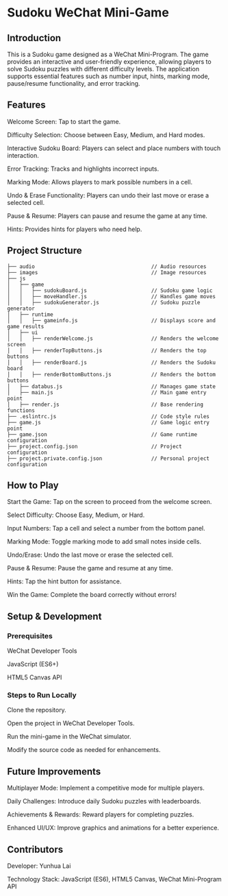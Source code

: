 # Sudoku WeChat Mini-Game
## Introduction

This is a Sudoku game designed as a WeChat Mini-Program. The game provides an interactive and user-friendly experience, allowing players to solve Sudoku puzzles with different difficulty levels. The application supports essential features such as number input, hints, marking mode, pause/resume functionality, and error tracking.

## Features

Welcome Screen: Tap to start the game.

Difficulty Selection: Choose between Easy, Medium, and Hard modes.

Interactive Sudoku Board: Players can select and place numbers with touch interaction.

Error Tracking: Tracks and highlights incorrect inputs.

Marking Mode: Allows players to mark possible numbers in a cell.

Undo & Erase Functionality: Players can undo their last move or erase a selected cell.

Pause & Resume: Players can pause and resume the game at any time.

Hints: Provides hints for players who need help.

## Project Structure
```
├── audio                                      // Audio resources
├── images                                     // Image resources
├── js
│   ├── game
│   │   ├── sudokuBoard.js                     // Sudoku game logic
│   │   ├── moveHandler.js                     // Handles game moves
│   │   ├── sudokuGenerator.js                 // Sudoku puzzle generator
│   ├── runtime
│   │   ├── gameinfo.js                        // Displays score and game results
│   ├── ui
│   │   ├── renderWelcome.js                   // Renders the welcome screen
│   │   ├── renderTopButtons.js                // Renders the top buttons
│   │   ├── renderBoard.js                     // Renders the Sudoku board
│   │   ├── renderBottomButtons.js             // Renders the bottom buttons
│   ├── databus.js                             // Manages game state
│   ├── main.js                                // Main game entry point
│   ├── render.js                              // Base rendering functions
├── .eslintrc.js                               // Code style rules
├── game.js                                    // Game logic entry point
├── game.json                                  // Game runtime configuration
├── project.config.json                        // Project configuration
├── project.private.config.json                // Personal project configuration
```
## How to Play

Start the Game: Tap on the screen to proceed from the welcome screen.

Select Difficulty: Choose Easy, Medium, or Hard.

Input Numbers: Tap a cell and select a number from the bottom panel.

Marking Mode: Toggle marking mode to add small notes inside cells.

Undo/Erase: Undo the last move or erase the selected cell.

Pause & Resume: Pause the game and resume at any time.

Hints: Tap the hint button for assistance.

Win the Game: Complete the board correctly without errors!

## Setup & Development

### Prerequisites

WeChat Developer Tools

JavaScript (ES6+)

HTML5 Canvas API

### Steps to Run Locally

Clone the repository.

Open the project in WeChat Developer Tools.

Run the mini-game in the WeChat simulator.

Modify the source code as needed for enhancements.

## Future Improvements

Multiplayer Mode: Implement a competitive mode for multiple players.

Daily Challenges: Introduce daily Sudoku puzzles with leaderboards.

Achievements & Rewards: Reward players for completing puzzles.

Enhanced UI/UX: Improve graphics and animations for a better experience.

## Contributors

Developer: Yunhua Lai

Technology Stack: JavaScript (ES6), HTML5 Canvas, WeChat Mini-Program API